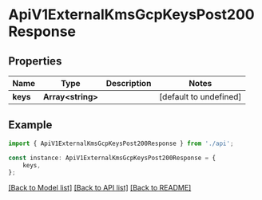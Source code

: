 # ApiV1ExternalKmsGcpKeysPost200Response


## Properties

Name | Type | Description | Notes
------------ | ------------- | ------------- | -------------
**keys** | **Array&lt;string&gt;** |  | [default to undefined]

## Example

```typescript
import { ApiV1ExternalKmsGcpKeysPost200Response } from './api';

const instance: ApiV1ExternalKmsGcpKeysPost200Response = {
    keys,
};
```

[[Back to Model list]](../README.md#documentation-for-models) [[Back to API list]](../README.md#documentation-for-api-endpoints) [[Back to README]](../README.md)
